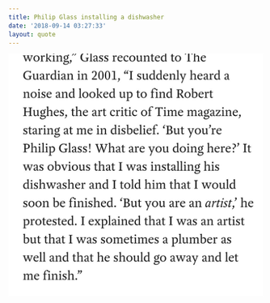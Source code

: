 ```yaml
---
title: Philip Glass installing a dishwasher
date: '2018-09-14 03:27:33'
layout: quote
---
```

![Quote about Philip Glass](/images/philip-glass-anecdote.jpg)